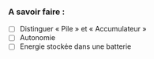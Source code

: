 ### A savoir faire : 
- [ ] Distinguer « Pile » et « Accumulateur »
- [ ] Autonomie
- [ ] Energie stockée dans une batterie
